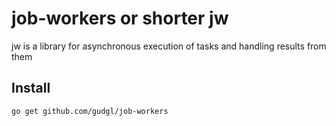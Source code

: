 # job-workers or shorter jw
jw is a library for asynchronous execution of tasks and handling results from them

## Install
```textmate
go get github.com/gudgl/job-workers
```

